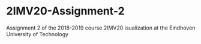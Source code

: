 # 2IMV20-Assignment-2
Assignment 2 of the 2018-2019 course 2IMV20 isualization at the Eindhoven University of Technology
